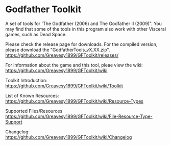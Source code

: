 # Godfather Toolkit
A set of tools for 'The Godfather (2006) and The Godfather II (2009)". You may find that some of the tools in this program also work with other Visceral games, such as Dead Space.

Please check the release page for downloads. For the compiled version, please download the "GodfatherTools_vX.XX.zip". <br/>
https://github.com/Greavesy1899/GFToolkit/releases/

For information about the game and this tool, pleae view the wiki: <br/>
https://github.com/Greavesy1899/GFToolkit/wiki

Toolkit Introduction: <br/>
https://github.com/Greavesy1899/GFToolkit/wiki/Toolkit

List of Known Resources: <br/>
https://github.com/Greavesy1899/GFToolkit/wiki/Resource-Types

Supported Files/Resources <br/>
https://github.com/Greavesy1899/GFToolkit/wiki/File-Resource-Type-Support

Changelog: <br/>
https://github.com/Greavesy1899/GFToolkit/wiki/Changelog
